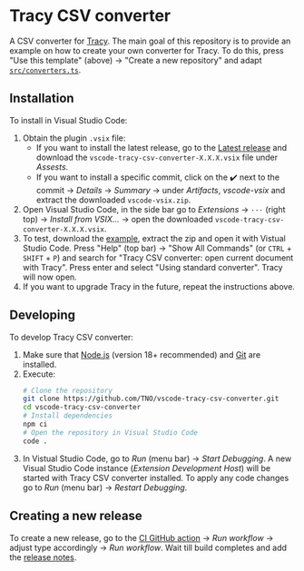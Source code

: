 # Tracy CSV converter
A CSV converter for [Tracy](https://github.com/TNO/vscode-tracy). The main goal of this repository is to provide an example on how to create your own converter for Tracy. To do this, press "Use this template" (above) -> "Create a new repository" and adapt  [`src/converters.ts`](./src/converters.ts).

## Installation
To install in Visual Studio Code:
1. Obtain the plugin `.vsix` file:
    - If you want to install the latest release, go to the [Latest release](https://github.com/TNO/vscode-tracy-csv-converter/releases/latest) and download the `vscode-tracy-csv-converter-X.X.X.vsix` file under *Assests*.
    - If you want to install a specific commit, click on the :heavy_check_mark: next to the commit -> *Details* -> *Summary* -> under *Artifacts*, *vscode-vsix* and extract the downloaded `vscode-vsix.zip`.
1. Open Visual Studio Code, in the side bar go to *Extensions* -> `···` (right top) -> *Install from VSIX...* -> open the downloaded `vscode-tracy-csv-converter-X.X.X.vsix`.
1. To test, download the [example](https://github.com/TNO/vscode-tracy-csv-converter/raw/main/examples/dummy.csv.zip), extract the zip and open it with Vistual Studio Code. Press "Help" (top bar) -> "Show All Commands" (or `CTRL` + `SHIFT` + `P`) and search for "Tracy CSV converter: open current document with Tracy". Press enter and select "Using standard converter". Tracy will now open.
1. If you want to upgrade Tracy in the future, repeat the instructions above.

## Developing
To develop Tracy CSV converter:
1. Make sure that [Node.js](https://nodejs.org/en/) (version 18+ recommended) and [Git](https://git-scm.com/) are installed.
1. Execute: 
    ```bash
    # Clone the repository
    git clone https://github.com/TNO/vscode-tracy-csv-converter.git
    cd vscode-tracy-csv-converter
    # Install dependencies
    npm ci 
    # Open the repository in Visual Studio Code
    code .
    ```
1. In Vistual Studio Code, go to *Run* (menu bar) -> *Start Debugging*. A new Visual Studio Code instance (*Extension Development Host*) will be started with Tracy CSV converter installed. To apply any code changes go to *Run* (menu bar) -> *Restart Debugging*.

## Creating a new release
To create a new release, go to the [CI GitHub action](https://github.com/TNO/vscode-tracy-csv-converter/actions/workflows/ci.yml) -> *Run workflow* -> adjust type accordingly -> *Run workflow*. Wait till build completes and add the [release notes](https://github.com/TNO/vscode-tracy-csv-converter/releases/latest).
